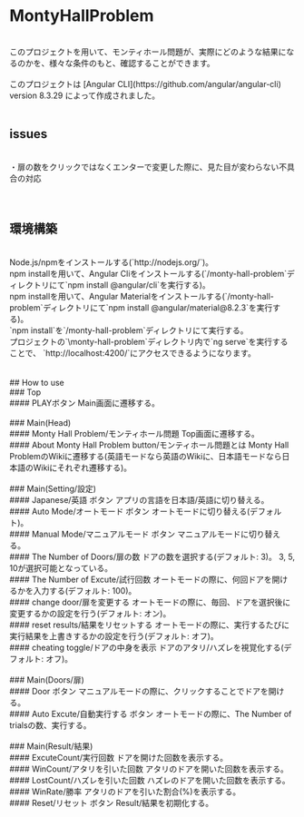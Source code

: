 # MontyHallProblem
<br>
このプロジェクトを用いて、モンティホール問題が、実際にどのような結果になるのかを、様々な条件のもと、確認することができます。
<br>
<br>
このプロジェクトは [Angular CLI](https://github.com/angular/angular-cli) version 8.3.29 によって作成されました。
<br>
<br>

## issues
<br>
・扉の数をクリックではなくエンターで変更した際に、見た目が変わらない不具合の対応
<br>
<br>
<br>

## 環境構築
<br>
Node.js/npmをインストールする(`http://nodejs.org/`)。
<br>
npm installを用いて、Angular Cliをインストールする(`/monty-hall-problem`ディレクトリにて`npm install @angular/cli`を実行する)。
<br>
npm installを用いて、Angular Materialをインストールする(`/monty-hall-problem`ディレクトリにて`npm install @angular/material@8.2.3`を実行する)。
<br>
`npm install`を`/monty-hall-problem`ディレクトリにて実行する。
<br>
プロジェクトの`\monty-hall-problem`ディレクトリ内で`ng serve`を実行することで、 `http://localhost:4200/`にアクセスできるようになります。
<br>
<br>
<br>
## How to use
<br>
### Top
<br>
#### PLAYボタン
Main画面に遷移する。
<br>
<br>
### Main(Head)
<br>
#### Monty Hall Problem/モンティホール問題
Top画面に遷移する。
<br>
#### About Monty Hall Problem button/モンティホール問題とは
Monty Hall ProblemのWikiに遷移する(英語モードなら英語のWikiに、日本語モードなら日本語のWikiにそれぞれ遷移する)。
<br>
<br>
### Main(Setting/設定)
<br>
#### Japanese/英語 ボタン
アプリの言語を日本語/英語に切り替える。
<br>
#### Auto Mode/オートモード ボタン
オートモードに切り替える(デフォルト)。
<br>
#### Manual Mode/マニュアルモード ボタン
マニュアルモードに切り替える。
<br>
#### The Number of Doors/扉の数
ドアの数を選択する(デフォルト: 3)。
3, 5, 10が選択可能となっている。
<br>
#### The Number of Excute/試行回数
オートモードの際に、何回ドアを開けるかを入力する(デフォルト: 100)。
<br>
#### change door/扉を変更する
オートモードの際に、毎回、ドアを選択後に変更するかの設定を行う(デフォルト: オン)。
<br>
#### reset results/結果をリセットする
オートモードの際に、実行するたびに実行結果を上書きするかの設定を行う(デフォルト: オフ)。
<br>
#### cheating toggle/ドアの中身を表示
ドアのアタリ/ハズレを視覚化する(デフォルト: オフ)。
<br>
<br>
### Main(Doors/扉)
<br>
#### Door ボタン
マニュアルモードの際に、クリックすることでドアを開ける。
<br>
#### Auto Excute/自動実行する ボタン
オートモードの際に、The Number of trialsの数、実行する。
<br>
<br>
### Main(Result/結果)
<br>
#### ExcuteCount/実行回数
ドアを開けた回数を表示する。
<br>
#### WinCount/アタリを引いた回数
アタリのドアを開いた回数を表示する。
<br>
#### LostCount/ハズレを引いた回数
ハズレのドアを開いた回数を表示する。
<br>
#### WinRate/勝率
アタリのドアを引いた割合(%)を表示する。
<br>
#### Reset/リセット ボタン
Result/結果を初期化する。